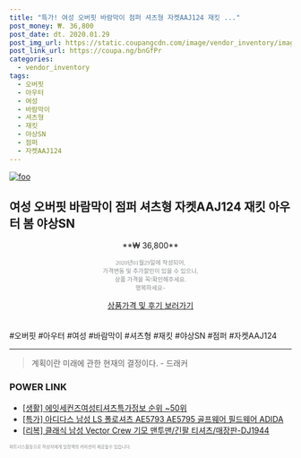```yaml
--- 
title: "특가! 여성 오버핏 바람막이 점퍼 셔츠형 자켓AAJ124 재킷 ..." 
post_money: ₩. 36,800 
post_date: dt. 2020.01.29 
post_img_url: https://static.coupangcdn.com/image/vendor_inventory/images/2019/02/21/16/5/31f41bbf-349f-4290-85ea-220811981e15.jpg 
post_link_url: https://coupa.ng/bnGfPr 
categories: 
  - vendor_inventory 
tags: 
  - 오버핏 
  - 아우터 
  - 여성 
  - 바람막이 
  - 셔츠형 
  - 재킷 
  - 야상SN 
  - 점퍼 
  - 자켓AAJ124 
--- 
```

[![foo](https://static.coupangcdn.com/image/vendor_inventory/images/2019/02/21/16/5/31f41bbf-349f-4290-85ea-220811981e15.jpg)](https://coupa.ng/bnGfPr) 

## 여성 오버핏 바람막이 점퍼 셔츠형 자켓AAJ124 재킷 아우터 봄 야상SN 
<p style="text-align: center;">**₩ 36,800**</p> 
<p style="text-align: center;"><span style="color: #898c8f; font-family: Georgia,Times,serif; font-size: 0.75em;">2020년01월29일에 작성되어, <br>가격변동 및 추가할인이 있을 수 있으니,<br> 상품 가격을 꼭!확인해주세요.<br>행복하세요~</span> 
</p>	 
<div markdown="0" style="text-align: center;"><a href="https://coupa.ng/bnGfPr" class="btn btn--success">상품가격 및 후기 보러가기</a></div> 
<br><br> 
  #오버핏 #아우터 #여성 #바람막이 #셔츠형 #재킷 #야상SN #점퍼 #자켓AAJ124 
<hr> 

> 계획이란 미래에 관한 현재의 결정이다. - 드래커 


### POWER LINK

* <a href="https://blog.naver.com/sakai111/221770989352" target="_blank"> [생활] 에잇세컨즈여성티셔츠특가정보 순위 ~50위</a>
* <a href="https://blog.naver.com/santokki14/221788816182" target="_blank">[특가] 아디다스 남성 LS 폴로셔츠 AE5793 AE5795 골프웨어 필드웨어 ADIDA</a>
* <a href="https://blog.naver.com/santokki14/221776851446" target="_blank">[리복] 클래식 남성 Vector Crew 기모 맨투맨/긴팔 티셔츠/매장판-DJ1944</a>

<span style="color: #898c8f; font-family: Georgia,Times,serif; font-size: 0.55em;">파트너스활동으로 작성자에게 일정액의 커미션이 제공될수 있습니다.</span> 
